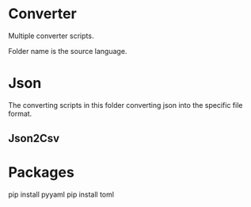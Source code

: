 # Converter

Multiple converter scripts. 

Folder name is the source language.
##

# Json

The converting scripts in this folder converting json into the specific file format.

## Json2Csv






# Packages

pip install pyyaml
pip install toml